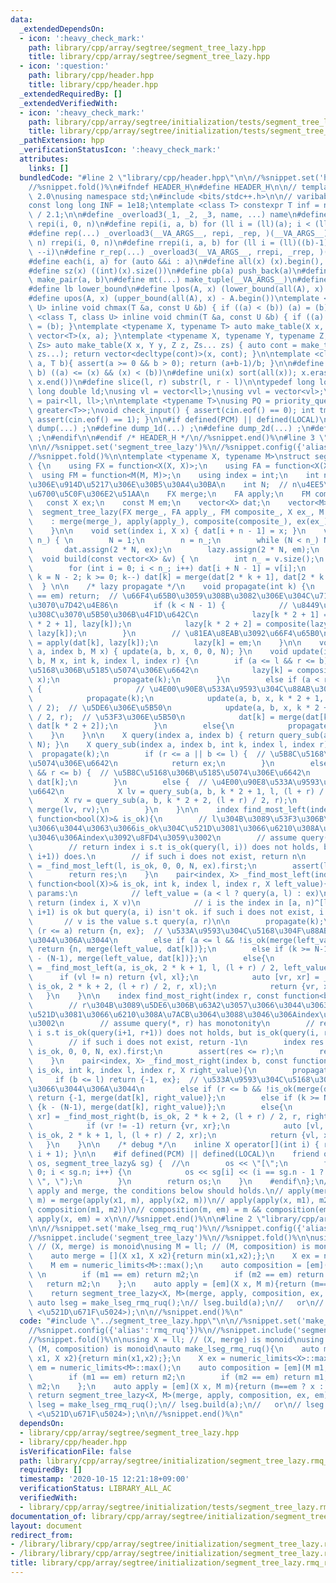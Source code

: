 ```yaml
---
data:
  _extendedDependsOn:
  - icon: ':heavy_check_mark:'
    path: library/cpp/array/segtree/segment_tree_lazy.hpp
    title: library/cpp/array/segtree/segment_tree_lazy.hpp
  - icon: ':question:'
    path: library/cpp/header.hpp
    title: library/cpp/header.hpp
  _extendedRequiredBy: []
  _extendedVerifiedWith:
  - icon: ':heavy_check_mark:'
    path: library/cpp/array/segtree/initialization/tests/segment_tree_lazy.rmq_ruq.test.cpp
    title: library/cpp/array/segtree/initialization/tests/segment_tree_lazy.rmq_ruq.test.cpp
  _pathExtension: hpp
  _verificationStatusIcon: ':heavy_check_mark:'
  attributes:
    links: []
  bundledCode: "#line 2 \"library/cpp/header.hpp\"\n\n//%snippet.set('header')%\n\
    //%snippet.fold()%\n#ifndef HEADER_H\n#define HEADER_H\n\n// template version\
    \ 2.0\nusing namespace std;\n#include <bits/stdc++.h>\n\n// varibable settings\n\
    const long long INF = 1e18;\ntemplate <class T> constexpr T inf = numeric_limits<T>::max()\
    \ / 2.1;\n\n#define _overload3(_1, _2, _3, name, ...) name\n#define _rep(i, n)\
    \ repi(i, 0, n)\n#define repi(i, a, b) for (ll i = (ll)(a); i < (ll)(b); ++i)\n\
    #define rep(...) _overload3(__VA_ARGS__, repi, _rep, )(__VA_ARGS__)\n#define _rrep(i,\
    \ n) rrepi(i, 0, n)\n#define rrepi(i, a, b) for (ll i = (ll)((b)-1); i >= (ll)(a);\
    \ --i)\n#define r_rep(...) _overload3(__VA_ARGS__, rrepi, _rrep, )(__VA_ARGS__)\n\
    #define each(i, a) for (auto &&i : a)\n#define all(x) (x).begin(), (x).end()\n\
    #define sz(x) ((int)(x).size())\n#define pb(a) push_back(a)\n#define mp(a, b)\
    \ make_pair(a, b)\n#define mt(...) make_tuple(__VA_ARGS__)\n#define ub upper_bound\n\
    #define lb lower_bound\n#define lpos(A, x) (lower_bound(all(A), x) - A.begin())\n\
    #define upos(A, x) (upper_bound(all(A), x) - A.begin())\ntemplate <class T, class\
    \ U> inline void chmax(T &a, const U &b) { if ((a) < (b)) (a) = (b); }\ntemplate\
    \ <class T, class U> inline void chmin(T &a, const U &b) { if ((a) > (b)) (a)\
    \ = (b); }\ntemplate <typename X, typename T> auto make_table(X x, T a) { return\
    \ vector<T>(x, a); }\ntemplate <typename X, typename Y, typename Z, typename...\
    \ Zs> auto make_table(X x, Y y, Z z, Zs... zs) { auto cont = make_table(y, z,\
    \ zs...); return vector<decltype(cont)>(x, cont); }\n\ntemplate <class T> T cdiv(T\
    \ a, T b){ assert(a >= 0 && b > 0); return (a+b-1)/b; }\n\n#define is_in(x, a,\
    \ b) ((a) <= (x) && (x) < (b))\n#define uni(x) sort(all(x)); x.erase(unique(all(x)),\
    \ x.end())\n#define slice(l, r) substr(l, r - l)\n\ntypedef long long ll;\ntypedef\
    \ long double ld;\nusing vl = vector<ll>;\nusing vvl = vector<vl>;\nusing pll\
    \ = pair<ll, ll>;\n\ntemplate <typename T>\nusing PQ = priority_queue<T, vector<T>,\
    \ greater<T>>;\nvoid check_input() { assert(cin.eof() == 0); int tmp; cin >> tmp;\
    \ assert(cin.eof() == 1); }\n\n#if defined(PCM) || defined(LOCAL)\n#else\n#define\
    \ dump(...) ;\n#define dump_1d(...) ;\n#define dump_2d(...) ;\n#define cerrendl\
    \ ;\n#endif\n\n#endif /* HEADER_H */\n//%snippet.end()%\n#line 3 \"library/cpp/array/segtree/segment_tree_lazy.hpp\"\
    \n\n//%snippet.set('segment_tree_lazy')%\n//%snippet.config({'alias':'lazy'})%\n\
    //%snippet.fold()%\n\ntemplate <typename X, typename M>\nstruct segment_tree_lazy\
    \ {\n    using FX = function<X(X, X)>;\n    using FA = function<X(X, M)>;\n  \
    \  using FM = function<M(M, M)>;\n    using index = int;\n    int n;  // \u5143\
    \u306E\u914D\u5217\u306E\u30B5\u30A4\u30BA\n    int N;  // n\u4EE5\u4E0A\u306E\
    \u6700\u5C0F\u306E2\u51AA\n    FX merge;\n    FA apply;\n    FM composite;\n \
    \   const X ex;\n    const M em;\n    vector<X> dat;\n    vector<M> lazy;\n  \
    \  segment_tree_lazy(FX merge_, FA apply_, FM composite_, X ex_, M em_)\n    \
    \    : merge(merge_), apply(apply_), composite(composite_), ex(ex_), em(em_) {\n\
    \    }\n\n    void set(index i, X x) { dat[i + n - 1] = x; }\n    void init(index\
    \ n_) { \n        N = 1;\n        n = n_;\n        while (N < n_) N <<= 1;\n \
    \       dat.assign(2 * N, ex);\n        lazy.assign(2 * N, em);\n    } \n\n  \
    \  void build(const vector<X> &v) { \n        int n_ = v.size();\n        init(n_);\n\
    \        for (int i = 0; i < n_; i++) dat[i + N - 1] = v[i];\n        for (int\
    \ k = N - 2; k >= 0; k--) dat[k] = merge(dat[2 * k + 1], dat[2 * k + 2]);\n  \
    \  } \n\n    /* lazy propagate */\n    void propagate(int k) {\n        if (lazy[k]\
    \ == em) return;  // \u66F4\u65B0\u3059\u308B\u3082\u306E\u304C\u7121\u3051\u308C\
    \u3070\u7D42\u4E86\n        if (k < N - 1) {            // \u8449\u3067\u306A\u3051\
    \u308C\u3070\u5B50\u306B\u4F1D\u642C\n            lazy[k * 2 + 1] = composite(lazy[k\
    \ * 2 + 1], lazy[k]);\n            lazy[k * 2 + 2] = composite(lazy[k * 2 + 2],\
    \ lazy[k]);\n        }\n        // \u81EA\u8EAB\u3092\u66F4\u65B0\n        dat[k]\
    \ = apply(dat[k], lazy[k]);\n        lazy[k] = em;\n    }\n\n    void update(index\
    \ a, index b, M x) { update(a, b, x, 0, 0, N); }\n    void update(index a, index\
    \ b, M x, int k, index l, index r) {\n        if (a <= l && r <= b) {  // \u5B8C\
    \u5168\u306B\u5185\u5074\u306E\u6642\n            lazy[k] = composite(lazy[k],\
    \ x);\n            propagate(k);\n        }\n        else if (a < r && l < b)\
    \ {                     // \u4E00\u90E8\u533A\u9593\u304C\u88AB\u308B\u6642\n\
    \            propagate(k);\n            update(a, b, x, k * 2 + 1, l, (l + r)\
    \ / 2);  // \u5DE6\u306E\u5B50\n            update(a, b, x, k * 2 + 2, (l + r)\
    \ / 2, r);  // \u53F3\u306E\u5B50\n            dat[k] = merge(dat[k * 2 + 1],\
    \ dat[k * 2 + 2]);\n        }\n        else{\n            propagate(k);\n    \
    \    }\n    }\n\n    X query(index a, index b) { return query_sub(a, b, 0, 0,\
    \ N); }\n    X query_sub(index a, index b, int k, index l, index r) {\n      \
    \  propagate(k);\n        if (r <= a || b <= l) {  // \u5B8C\u5168\u306B\u5916\
    \u5074\u306E\u6642\n            return ex;\n        }\n        else if (a <= l\
    \ && r <= b) {  // \u5B8C\u5168\u306B\u5185\u5074\u306E\u6642\n            return\
    \ dat[k];\n        }\n        else {  // \u4E00\u90E8\u533A\u9593\u304C\u88AB\u308B\
    \u6642\n            X lv = query_sub(a, b, k * 2 + 1, l, (l + r) / 2);\n     \
    \       X rv = query_sub(a, b, k * 2 + 2, (l + r) / 2, r);\n            return\
    \ merge(lv, rv);\n        }\n    }\n\n    index find_most_left(index l, const\
    \ function<bool(X)>& is_ok){\n        // l\u304B\u3089\u53F3\u306B\u63A2\u3057\
    \u3066\u3044\u3063\u3066is_ok\u304C\u521D\u3081\u3066\u6210\u308A\u7ACB\u3064\u3088\
    \u3046\u306Aindex\u3092\u8FD4\u3059\u3002\n        // assume query(l, *) has monotonity\n\
    \        // return index i s.t is_ok(query(l, i)) does not holds, but is_ok(query(l,\
    \ i+1)) does.\n        // if such i does not exist, return n\n        index res\
    \ = _find_most_left(l, is_ok, 0, 0, N, ex).first;\n        assert(l <= res);\n\
    \        return res;\n    }\n    pair<index, X> _find_most_left(index a, const\
    \ function<bool(X)>& is_ok, int k, index l, index r, X left_value){\n        //\
    \ params:\n            // left_value = (a < l ? query(a, l) : ex)\n        //\
    \ return (index i, X v)\n            // i is the index in [a, n)^[l, r) s.t query(a,\
    \ i+1) is ok but query(a, i) isn't ok. if such i does not exist, i = n\n     \
    \       // v is the value s.t query(a, r)\n\n        propagate(k);\n        if\
    \ (r <= a) return {n, ex};  // \u533A\u9593\u304C\u5168\u304F\u88AB\u3063\u3066\
    \u3044\u306A\u3044\n        else if (a <= l && !is_ok(merge(left_value, dat[k])))\
    \ return {n, merge(left_value, dat[k])};\n        else if (k >= N-1) return {k\
    \ - (N-1), merge(left_value, dat[k])};\n        else{\n            auto [vl, xl]\
    \ = _find_most_left(a, is_ok, 2 * k + 1, l, (l + r) / 2, left_value);\n      \
    \      if (vl != n) return {vl, xl};\n            auto [vr, xr] = _find_most_left(a,\
    \ is_ok, 2 * k + 2, (l + r) / 2, r, xl);\n            return {vr, xr};\n     \
    \   }\n    }\n\n    index find_most_right(index r, const function<bool(X)>& is_ok){\n\
    \        // r\u304B\u3089\u5DE6\u306B\u63A2\u3057\u3066\u3044\u3063\u3066is_ok\u304C\
    \u521D\u3081\u3066\u6210\u308A\u7ACB\u3064\u3088\u3046\u306Aindex\u3092\u8FD4\u3059\
    \u3002\n        // assume query(*, r) has monotonity\n        // return index\
    \ i s.t is_ok(query(i+1, r+1)) does not holds, but is_ok(query(i, r+1)) does.\n\
    \        // if such i does not exist, return -1\n        index res = _find_most_right(r+1,\
    \ is_ok, 0, 0, N, ex).first;\n        assert(res <= r);\n        return res;\n\
    \    }\n    pair<index, X> _find_most_right(index b, const function<bool(X)>&\
    \ is_ok, int k, index l, index r, X right_value){\n        propagate(k);\n   \
    \     if (b <= l) return {-1, ex};  // \u533A\u9593\u304C\u5168\u304F\u88AB\u3063\
    \u3066\u3044\u306A\u3044\n        else if (r <= b && !is_ok(merge(dat[k], right_value)))\
    \ return {-1, merge(dat[k], right_value)};\n        else if (k >= N-1) return\
    \ {k - (N-1), merge(dat[k], right_value)};\n        else{\n            auto [vr,\
    \ xr] = _find_most_right(b, is_ok, 2 * k + 2, (l + r) / 2, r, right_value);\n\
    \            if (vr != -1) return {vr, xr};\n            auto [vl, xl] = _find_most_right(b,\
    \ is_ok, 2 * k + 1, l, (l + r) / 2, xr);\n            return {vl, xl};\n     \
    \   }\n    }\n\n    /* debug */\n    inline X operator[](int i) { return query(i,\
    \ i + 1); }\n\n    #if defined(PCM) || defined(LOCAL)\n    friend ostream& operator<<(ostream&\
    \ os, segment_tree_lazy& sg) {  //\n        os << \"[\";\n        for (int i =\
    \ 0; i < sg.n; i++) {\n            os << sg[i] << (i == sg.n - 1 ? \"]\\n\" :\
    \ \", \");\n        }\n        return os;\n    }\n    #endif\n};\n// Regarding\
    \ apply and merge, the conditions below should holds.\n// apply(merge(x1, x2),\
    \ m) = merge(apply(x1, m), apply(x2, m))\n// apply(apply(x, m1), m2) = apply(x,\
    \ composition(m1, m2))\n// composition(m, em) = m && composition(em, m) = m &&\
    \ apply(x, em) = x\n\n//%snippet.end()%\n\n#line 2 \"library/cpp/array/segtree/initialization/segment_tree_lazy.rmq_ruq.hpp\"\
    \n\n//%snippet.set('make_lseg_rmq_ruq')%\n//%snippet.config({'alias':'rmq_ruq'})%\n\
    //%snippet.include('segment_tree_lazy')%\n//%snippet.fold()%\n\nusing X = ll;\
    \ // (X, merge) is monoid\nusing M = ll; // (M, composition) is monoid\nauto make_lseg_rmq_ruq(){\n\
    \    auto merge = [](X x1, X x2){return min(x1,x2);};\n    X ex = numeric_limits<X>::max();\n\
    \    M em = numeric_limits<M>::max();\n    auto composition = [em](M m1, M m2){\
    \ \n        if (m1 == em) return m2;\n        if (m2 == em) return m1;\n     \
    \   return m2;\n    };\n    auto apply = [em](X x, M m){return (m==em ? x : m);};\n\
    \    return segment_tree_lazy<X, M>(merge, apply, composition, ex, em);\n}\n//\
    \ auto lseg = make_lseg_rmq_ruq();\n// lseg.build(a);\n//   or\n// lseg.build(vector<X>(n,\
    \ <\u521D\u671F\u5024>);\n\n//%snippet.end()%\n"
  code: "#include \"../segment_tree_lazy.hpp\"\n\n//%snippet.set('make_lseg_rmq_ruq')%\n\
    //%snippet.config({'alias':'rmq_ruq'})%\n//%snippet.include('segment_tree_lazy')%\n\
    //%snippet.fold()%\n\nusing X = ll; // (X, merge) is monoid\nusing M = ll; //\
    \ (M, composition) is monoid\nauto make_lseg_rmq_ruq(){\n    auto merge = [](X\
    \ x1, X x2){return min(x1,x2);};\n    X ex = numeric_limits<X>::max();\n    M\
    \ em = numeric_limits<M>::max();\n    auto composition = [em](M m1, M m2){ \n\
    \        if (m1 == em) return m2;\n        if (m2 == em) return m1;\n        return\
    \ m2;\n    };\n    auto apply = [em](X x, M m){return (m==em ? x : m);};\n   \
    \ return segment_tree_lazy<X, M>(merge, apply, composition, ex, em);\n}\n// auto\
    \ lseg = make_lseg_rmq_ruq();\n// lseg.build(a);\n//   or\n// lseg.build(vector<X>(n,\
    \ <\u521D\u671F\u5024>);\n\n//%snippet.end()%\n"
  dependsOn:
  - library/cpp/array/segtree/segment_tree_lazy.hpp
  - library/cpp/header.hpp
  isVerificationFile: false
  path: library/cpp/array/segtree/initialization/segment_tree_lazy.rmq_ruq.hpp
  requiredBy: []
  timestamp: '2020-10-15 12:21:18+09:00'
  verificationStatus: LIBRARY_ALL_AC
  verifiedWith:
  - library/cpp/array/segtree/initialization/tests/segment_tree_lazy.rmq_ruq.test.cpp
documentation_of: library/cpp/array/segtree/initialization/segment_tree_lazy.rmq_ruq.hpp
layout: document
redirect_from:
- /library/library/cpp/array/segtree/initialization/segment_tree_lazy.rmq_ruq.hpp
- /library/library/cpp/array/segtree/initialization/segment_tree_lazy.rmq_ruq.hpp.html
title: library/cpp/array/segtree/initialization/segment_tree_lazy.rmq_ruq.hpp
---
```

